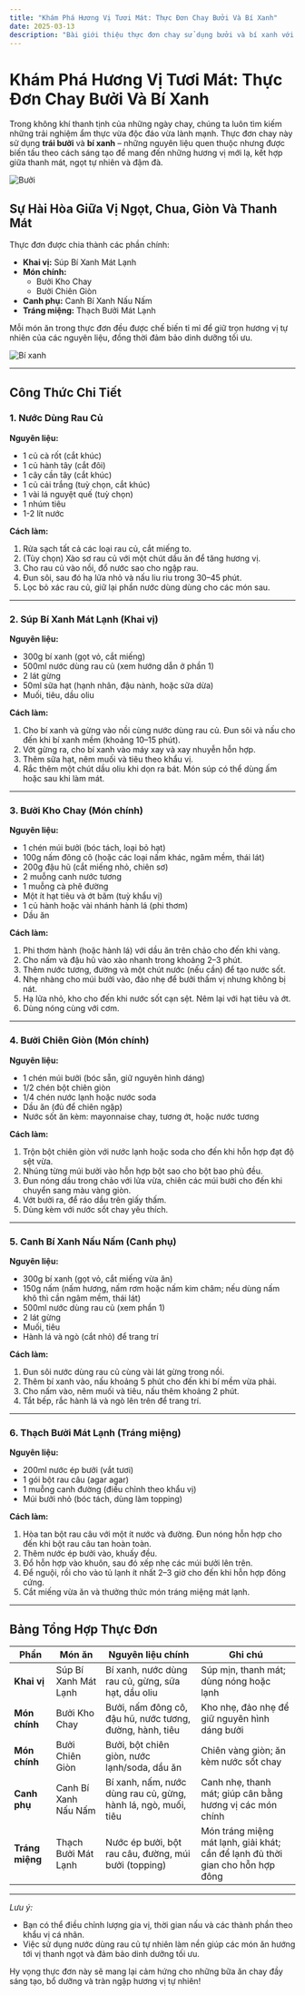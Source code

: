 ```yaml
---
title: "Khám Phá Hương Vị Tươi Mát: Thực Đơn Chay Bưởi Và Bí Xanh"
date: 2025-03-13
description: "Bài giới thiệu thực đơn chay sử dụng bưởi và bí xanh với hướng dẫn chi tiết cho từng món từ khai vị, món chính, canh phụ đến tráng miệng."
---
```


# Khám Phá Hương Vị Tươi Mát: Thực Đơn Chay Bưởi Và Bí Xanh

Trong không khí thanh tịnh của những ngày chay, chúng ta luôn tìm kiếm những trải nghiệm ẩm thực vừa độc đáo vừa lành mạnh. Thực đơn chay này sử dụng **trái bưởi** và **bí xanh** – những nguyên liệu quen thuộc nhưng được biến tấu theo cách sáng tạo để mang đến những hương vị mới lạ, kết hợp giữa thanh mát, ngọt tự nhiên và đậm đà.

![Bưởi](images/Buoi.jpeg)

## Sự Hài Hòa Giữa Vị Ngọt, Chua, Giòn Và Thanh Mát

Thực đơn được chia thành các phần chính:

- **Khai vị:** Súp Bí Xanh Mát Lạnh
- **Món chính:** 
  - Bưởi Kho Chay
  - Bưởi Chiên Giòn
- **Canh phụ:** Canh Bí Xanh Nấu Nấm
- **Tráng miệng:** Thạch Bưởi Mát Lạnh

Mỗi món ăn trong thực đơn đều được chế biến tỉ mỉ để giữ trọn hương vị tự nhiên của các nguyên liệu, đồng thời đảm bảo dinh dưỡng tối ưu.

![Bí xanh](images/BiXanh.jpg)

---

## Công Thức Chi Tiết

### 1. Nước Dùng Rau Củ
**Nguyên liệu:**
- 1 củ cà rốt (cắt khúc)
- 1 củ hành tây (cắt đôi)
- 1 cây cần tây (cắt khúc)
- 1 củ cải trắng (tuỳ chọn, cắt khúc)
- 1 vài lá nguyệt quế (tuỳ chọn)
- 1 nhúm tiêu
- 1-2 lít nước

**Cách làm:**
1. Rửa sạch tất cả các loại rau củ, cắt miếng to.
2. (Tùy chọn) Xào sơ rau củ với một chút dầu ăn để tăng hương vị.
3. Cho rau củ vào nồi, đổ nước sao cho ngập rau.
4. Đun sôi, sau đó hạ lửa nhỏ và nấu liu riu trong 30–45 phút.
5. Lọc bỏ xác rau củ, giữ lại phần nước dùng dùng cho các món sau.

---

### 2. Súp Bí Xanh Mát Lạnh (Khai vị)
**Nguyên liệu:**
- 300g bí xanh (gọt vỏ, cắt miếng)
- 500ml nước dùng rau củ (xem hướng dẫn ở phần 1)
- 2 lát gừng
- 50ml sữa hạt (hạnh nhân, đậu nành, hoặc sữa dừa)
- Muối, tiêu, dầu oliu

**Cách làm:**
1. Cho bí xanh và gừng vào nồi cùng nước dùng rau củ. Đun sôi và nấu cho đến khi bí xanh mềm (khoảng 10–15 phút).
2. Vớt gừng ra, cho bí xanh vào máy xay và xay nhuyễn hỗn hợp.
3. Thêm sữa hạt, nêm muối và tiêu theo khẩu vị.
4. Rắc thêm một chút dầu oliu khi dọn ra bát. Món súp có thể dùng ấm hoặc sau khi làm mát.

---

### 3. Bưởi Kho Chay (Món chính)
**Nguyên liệu:**
- 1 chén múi bưởi (bóc tách, loại bỏ hạt)
- 100g nấm đông cô (hoặc các loại nấm khác, ngâm mềm, thái lát)
- 200g đậu hũ (cắt miếng nhỏ, chiên sơ)
- 2 muỗng canh nước tương
- 1 muỗng cà phê đường
- Một ít hạt tiêu và ớt băm (tuỳ khẩu vị)
- 1 củ hành hoặc vài nhánh hành lá (phi thơm)
- Dầu ăn

**Cách làm:**
1. Phi thơm hành (hoặc hành lá) với dầu ăn trên chảo cho đến khi vàng.
2. Cho nấm và đậu hũ vào xào nhanh trong khoảng 2–3 phút.
3. Thêm nước tương, đường và một chút nước (nếu cần) để tạo nước sốt.
4. Nhẹ nhàng cho múi bưởi vào, đảo nhẹ để bưởi thấm vị nhưng không bị nát.
5. Hạ lửa nhỏ, kho cho đến khi nước sốt cạn sệt. Nêm lại với hạt tiêu và ớt.
6. Dùng nóng cùng với cơm.

---

### 4. Bưởi Chiên Giòn (Món chính)
**Nguyên liệu:**
- 1 chén múi bưởi (bóc sẵn, giữ nguyên hình dáng)
- 1/2 chén bột chiên giòn
- 1/4 chén nước lạnh hoặc nước soda
- Dầu ăn (đủ để chiên ngập)
- Nước sốt ăn kèm: mayonnaise chay, tương ớt, hoặc nước tương

**Cách làm:**
1. Trộn bột chiên giòn với nước lạnh hoặc soda cho đến khi hỗn hợp đạt độ sệt vừa.
2. Nhúng từng múi bưởi vào hỗn hợp bột sao cho bột bao phủ đều.
3. Đun nóng dầu trong chảo với lửa vừa, chiên các múi bưởi cho đến khi chuyển sang màu vàng giòn.
4. Vớt bưởi ra, để ráo dầu trên giấy thấm.
5. Dùng kèm với nước sốt chay yêu thích.

---

### 5. Canh Bí Xanh Nấu Nấm (Canh phụ)
**Nguyên liệu:**
- 300g bí xanh (gọt vỏ, cắt miếng vừa ăn)
- 150g nấm (nấm hương, nấm rơm hoặc nấm kim châm; nếu dùng nấm khô thì cần ngâm mềm, thái lát)
- 500ml nước dùng rau củ (xem phần 1)
- 2 lát gừng
- Muối, tiêu
- Hành lá và ngò (cắt nhỏ) để trang trí

**Cách làm:**
1. Đun sôi nước dùng rau củ cùng vài lát gừng trong nồi.
2. Thêm bí xanh vào, nấu khoảng 5 phút cho đến khi bí mềm vừa phải.
3. Cho nấm vào, nêm muối và tiêu, nấu thêm khoảng 2 phút.
4. Tắt bếp, rắc hành lá và ngò lên trên để trang trí.

---

### 6. Thạch Bưởi Mát Lạnh (Tráng miệng)
**Nguyên liệu:**
- 200ml nước ép bưởi (vắt tươi)
- 1 gói bột rau câu (agar agar)
- 1 muỗng canh đường (điều chỉnh theo khẩu vị)
- Múi bưởi nhỏ (bóc tách, dùng làm topping)

**Cách làm:**
1. Hòa tan bột rau câu với một ít nước và đường. Đun nóng hỗn hợp cho đến khi bột rau câu tan hoàn toàn.
2. Thêm nước ép bưởi vào, khuấy đều.
3. Đổ hỗn hợp vào khuôn, sau đó xếp nhẹ các múi bưởi lên trên.
4. Để nguội, rồi cho vào tủ lạnh ít nhất 2–3 giờ cho đến khi hỗn hợp đông cứng.
5. Cắt miếng vừa ăn và thưởng thức món tráng miệng mát lạnh.

---

## Bảng Tổng Hợp Thực Đơn

| Phần           | Món ăn                   | Nguyên liệu chính                                          | Ghi chú                                                                       |
|----------------|--------------------------|------------------------------------------------------------|-------------------------------------------------------------------------------|
| **Khai vị**    | Súp Bí Xanh Mát Lạnh     | Bí xanh, nước dùng rau củ, gừng, sữa hạt, dầu oliu          | Súp mịn, thanh mát; dùng nóng hoặc lạnh                                        |
| **Món chính**  | Bưởi Kho Chay            | Bưởi, nấm đông cô, đậu hũ, nước tương, đường, hành, tiêu      | Kho nhẹ, đảo nhẹ để giữ nguyên hình dáng bưởi                                  |
| **Món chính**  | Bưởi Chiên Giòn          | Bưởi, bột chiên giòn, nước lạnh/soda, dầu ăn                 | Chiên vàng giòn; ăn kèm nước sốt chay                                          |
| **Canh phụ**   | Canh Bí Xanh Nấu Nấm     | Bí xanh, nấm, nước dùng rau củ, gừng, hành lá, ngò, muối, tiêu | Canh nhẹ, thanh mát; giúp cân bằng hương vị các món chính                     |
| **Tráng miệng**| Thạch Bưởi Mát Lạnh      | Nước ép bưởi, bột rau câu, đường, múi bưởi (topping)         | Món tráng miệng mát lạnh, giải khát; cần để lạnh đủ thời gian cho hỗn hợp đông    |

---

*Lưu ý:*  
- Bạn có thể điều chỉnh lượng gia vị, thời gian nấu và các thành phần theo khẩu vị cá nhân.  
- Việc sử dụng nước dùng rau củ tự nhiên làm nền giúp các món ăn hướng tới vị thanh ngọt và đảm bảo dinh dưỡng tối ưu.

Hy vọng thực đơn này sẽ mang lại cảm hứng cho những bữa ăn chay đầy sáng tạo, bổ dưỡng và tràn ngập hương vị tự nhiên!
